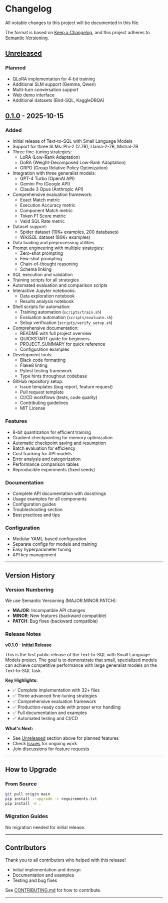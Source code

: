 # Changelog

All notable changes to this project will be documented in this file.

The format is based on [Keep a Changelog](https://keepachangelog.com/en/1.0.0/),
and this project adheres to [Semantic Versioning](https://semver.org/spec/v2.0.0.html).

## [Unreleased]

### Planned
- QLoRA implementation for 4-bit training
- Additional SLM support (Gemma, Qwen)
- Multi-turn conversation support
- Web demo interface
- Additional datasets (Bird-SQL, KaggleDBQA)

## [0.1.0] - 2025-10-15

### Added
- Initial release of Text-to-SQL with Small Language Models
- Support for three SLMs: Phi-2 (2.7B), Llama-2-7B, Mistral-7B
- Three fine-tuning strategies:
  - LoRA (Low-Rank Adaptation)
  - DoRA (Weight-Decomposed Low-Rank Adaptation)
  - GRPO (Group Relative Policy Optimization)
- Integration with three generalist models:
  - GPT-4 Turbo (OpenAI API)
  - Gemini Pro (Google API)
  - Claude 3 Opus (Anthropic API)
- Comprehensive evaluation framework:
  - Exact Match metric
  - Execution Accuracy metric
  - Component Match metric
  - Token F1 Score metric
  - Valid SQL Rate metric
- Dataset support:
  - Spider dataset (10K+ examples, 200 databases)
  - WikiSQL dataset (80K+ examples)
- Data loading and preprocessing utilities
- Prompt engineering with multiple strategies:
  - Zero-shot prompting
  - Few-shot prompting
  - Chain-of-thought reasoning
  - Schema linking
- SQL execution and validation
- Training scripts for all strategies
- Automated evaluation and comparison scripts
- Interactive Jupyter notebooks:
  - Data exploration notebook
  - Results analysis notebook
- Shell scripts for automation:
  - Training automation (`scripts/train.sh`)
  - Evaluation automation (`scripts/evaluate.sh`)
  - Setup verification (`scripts/verify_setup.sh`)
- Comprehensive documentation:
  - README with full project overview
  - QUICKSTART guide for beginners
  - PROJECT_SUMMARY for quick reference
  - Configuration examples
- Development tools:
  - Black code formatting
  - Flake8 linting
  - Pytest testing framework
  - Type hints throughout codebase
- GitHub repository setup:
  - Issue templates (bug report, feature request)
  - Pull request template
  - CI/CD workflows (tests, code quality)
  - Contributing guidelines
  - MIT License

### Features
- 8-bit quantization for efficient training
- Gradient checkpointing for memory optimization
- Automatic checkpoint saving and resumption
- Batch evaluation for efficiency
- Cost tracking for API models
- Error analysis and categorization
- Performance comparison tables
- Reproducible experiments (fixed seeds)

### Documentation
- Complete API documentation with docstrings
- Usage examples for all components
- Configuration guides
- Troubleshooting section
- Best practices and tips

### Configuration
- Modular YAML-based configuration
- Separate configs for models and training
- Easy hyperparameter tuning
- API key management

---

## Version History

### Version Numbering

We use Semantic Versioning (MAJOR.MINOR.PATCH):
- **MAJOR**: Incompatible API changes
- **MINOR**: New features (backward compatible)
- **PATCH**: Bug fixes (backward compatible)

### Release Notes

**v0.1.0 - Initial Release**

This is the first public release of the Text-to-SQL with Small Language Models project. The goal is to demonstrate that small, specialized models can achieve competitive performance with large generalist models on the Text-to-SQL task.

**Key Highlights:**
- ✅ Complete implementation with 32+ files
- ✅ Three advanced fine-tuning strategies
- ✅ Comprehensive evaluation framework
- ✅ Production-ready code with proper error handling
- ✅ Full documentation and examples
- ✅ Automated testing and CI/CD

**What's Next:**
- See [Unreleased] section above for planned features
- Check [Issues](https://github.com/SaniyaGapchup/TXT2SQL/issues) for ongoing work
- Join discussions for feature requests

---

## How to Upgrade

### From Source

```bash
git pull origin main
pip install --upgrade -r requirements.txt
pip install -e .
```

### Migration Guides

No migration needed for initial release.

---

## Contributors

Thank you to all contributors who helped with this release!

- Initial implementation and design
- Documentation and examples
- Testing and bug fixes

See [CONTRIBUTING.md](CONTRIBUTING.md) for how to contribute.

---

[Unreleased]: https://github.com/SaniyaGapchup/TXT2SQL/compare/v0.1.0...HEAD
[0.1.0]: https://github.com/SaniyaGapchup/TXT2SQL/releases/tag/v0.1.0
